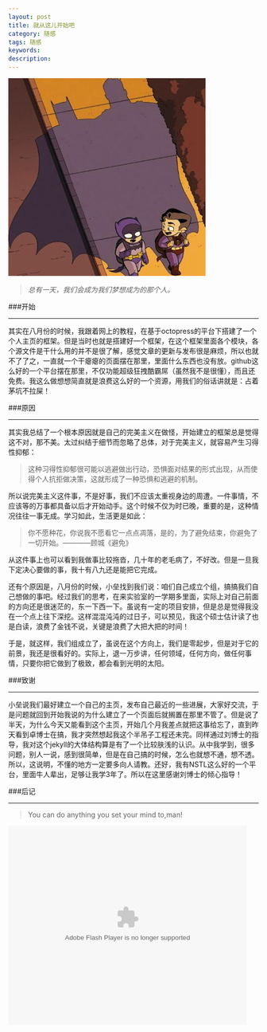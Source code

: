 ```yaml
---
layout: post
title: 就从这儿开始吧
category: 随感
tags: 随感
keywords: 
description: 
---
```


![1](/public/img/yh.jpg)


> *总有一天，我们会成为我们梦想成为的那个人。*


###开始
***
其实在八月份的时候，我跟着网上的教程，在基于octopress的平台下搭建了一个个人主页的框架。但是当时也就是搭建好一个框架，在这个框架里面各个模块，各个源文件是干什么用的并不是很了解，感觉文章的更新与发布很是麻烦，所以也就不了了之，一直就一个干瘪瘪的页面摆在那里，里面什么东西也没有放。github这么好的一个平台摆在那里，不仅功能超级狂拽酷霸屌（虽然我不是很懂），而且还免费。我这么做想想简直就是浪费这么好的一个资源，用我们的俗话讲就是：占着茅坑不拉屎！

###原因
***
其实我总结了一个根本原因就是自己的完美主义在做怪，开始建立的框架总是觉得这不对，那不美。太过纠结于细节而忽略了总体，对于完美主义，就容易产生习得性抑郁：





> 这种习得性抑郁很可能以逃避做出行动，恐惧面对结果的形式出现，从而使得个人抗拒做决策，这就形成了一种恐惧和逃避的机制。

所以说完美主义这件事，不是好事，我们不应该太重视身边的周遭。一件事情，不应该等的万事都具备以后才开始动手。这个时候不仅为时已晚，重要的是，这种情况往往一事无成。学习如此，生活更是如此：





> 你不愿种花，你说我不愿看它一点点凋落，是的，为了避免结束，你避免了一切开始。————顾城《避免》

 

从这件事上也可以看到我做事比较拖沓，几十年的老毛病了，不好改。但是一旦我下定决心要做的事，我十有八九还是能把它完成。

还有个原因是，八月份的时候，小垒找到我们说：咱们自己成立个组，搞搞我们自己想做的事吧。经过我们的思考，在来实验室的一学期多里面，实际上对自己前面的方向还是很迷茫的，东一下西一下。虽说有一定的项目安排，但是总是觉得我没在一个点上往下深挖。这样混混沌沌的过日子，可以预见，我这个硕士估计读了也是白读，浪费了金钱不说，关键是浪费了大把大把的时间！

于是，就这样，我们组成立了，虽说在这个方向上，我们是零起步，但是对于它的前景，我还是很看好的。实际上，退一万步讲，任何领域，任何方向，做任何事情，只要你把它做到了极致，都会看到光明的太阳。

###致谢
***
小垒说我们最好建立一个自己的主页，发布自己最近的一些进展，大家好交流，于是问题就回到开始我说的为什么建立了一个页面后就搁置在那里不管了。但是说了半天，为什么今天又能看到这个主页，开始几个月我差点就把这事给忘了，直到昨天看到卓博士在搞，我才突然想起我这个半吊子工程还未完。同样通过刘博士的指导，我对这个jekyll的大体结构算是有了一个比较肤浅的认识。从中我学到，很多问题，别人一说，感到很简单，但是在自己搞的时候，怎么也就想不通，想不透。所以，这说明，不懂的地方一定要多向人请教。还好，我有NSTL这么好的一个平台，里面牛人辈出，足够让我学3年了。所以在这里感谢刘博士的倾心指导！

###后记
***
> You can do anything you set your mind to,man!

<embed src="http://player.youku.com/player.php/sid/XMjA4NjA3MTMy/v.swf" allowFullScreen="true" quality="high" width="480" height="400" align="middle" allowScriptAccess="always" type="application/x-shockwave-flash"></embed>


